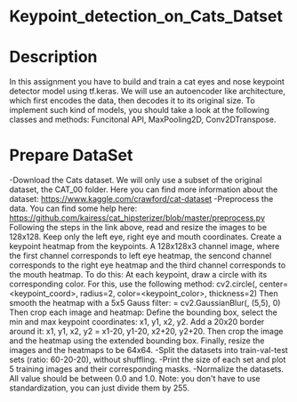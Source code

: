 # Keypoint_detection_on_Cats_Datset

# Description
In this assignment you have to build and train a cat eyes and nose keypoint detector model using tf.keras. We will use an autoencoder like architecture, which first encodes the data, then decodes it to its original size. To implement such kind of models, you should take a look at the following classes and methods: Funcitonal API, MaxPooling2D, Conv2DTranspose.

# Prepare DataSet
-Download the Cats dataset. We will only use a subset of the original dataset, the CAT_00 folder. Here you can find more information about the dataset: https://www.kaggle.com/crawford/cat-dataset
-Preprocess the data. You can find some help here: https://github.com/kairess/cat_hipsterizer/blob/master/preprocess.py
Following the steps in the link above, read and resize the images to be 128x128.
Keep only the left eye, right eye and mouth coordinates.
Create a keypoint heatmap from the keypoints. A 128x128x3 channel image, where the first channel corresponds to left eye heatmap, the sencond channel corresponds to the right eye heatmap and the third channel corresponds to the mouth heatmap. To do this:
At each keypoint, draw a circle with its corresponding color. For this, use the following method: cv2.circle(<heatmap>, center=<keypoint_coord>, radius=2, color=<keypoint_color>, thickness=2)
Then smooth the heatmap with a 5x5 Gauss filter: <heatmap> = cv2.GaussianBlur(<heatmap>, (5,5), 0)
Then crop each image and heatmap:
Define the bounding box, select the min and max keypoint coordinates: x1, y1, x2, y2.
Add a 20x20 border around it: x1, y1, x2, y2 = x1-20, y1-20, x2+20, y2+20.
Then crop the image and the heatmap using the extended bounding box.
Finally, resize the images and the heatmaps to be 64x64.
-Split the datasets into train-val-test sets (ratio: 60-20-20), without shuffling.
-Print the size of each set and plot 5 training images and their corresponding masks.
-Normalize the datasets. All value should be between 0.0 and 1.0. Note: you don't have to use standardization, you can just divide them by 255.
